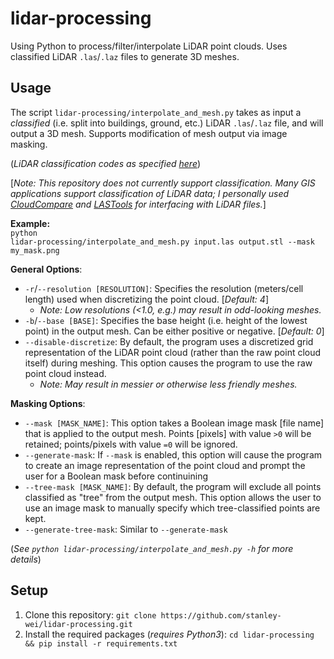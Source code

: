 
# lidar-processing
Using Python to process/filter/interpolate LiDAR point clouds. Uses classified LiDAR `.las`/`.laz` files to generate 3D meshes.



## Usage
The script `lidar-processing/interpolate_and_mesh.py` takes as input a *classified* (i.e. split into buildings, ground, etc.) LiDAR `.las`/`.laz` file, and will output a 3D mesh. Supports modification of mesh output via image masking.

(*LiDAR classification codes as specified [here](https://desktop.arcgis.com/en/arcmap/latest/manage-data/las-dataset/lidar-point-classification.htm)*)

[*Note: This repository does not currently support classification. Many GIS applications support classification of LiDAR data; I personally used [CloudCompare](https://www.cloudcompare.org/) and [LASTools](https://rapidlasso.de/product-overview/) for interfacing with LiDAR files.*]

**Example:**
<br><code>python lidar-processing/interpolate_and_mesh.py input.las output.stl --mask my_mask.png</code>

**General Options**:

 - `-r`/`--resolution [RESOLUTION]`: Specifies the resolution (meters/cell length) used when discretizing the point cloud. [*Default: 4*]
	 - *Note: Low resolutions (<1.0, e.g.) may result in odd-looking meshes.*
 - `-b`/`--base [BASE]`: Specifies the base height (i.e. height of the lowest point) in the output mesh. Can be either positive or negative. [*Default: 0*]
 - `--disable-discretize`: By default, the program uses a discretized grid representation of the LiDAR point cloud (rather than the raw point cloud itself) during meshing. This option causes the program to use the raw point cloud instead.
	 - *Note: May result in messier or otherwise less friendly meshes.*

**Masking Options**:
- `--mask [MASK_NAME]`: This option takes a Boolean image mask [file name] that is applied to the output mesh. Points [pixels] with value `>0` will be retained; points/pixels with value `=0` will be ignored.
- `--generate-mask`: If `--mask` is enabled, this option will cause the program to create an image representation of the point cloud and prompt the user for a Boolean mask before continuining
- `--tree-mask [MASK_NAME]`: By default, the program will exclude all points classified as "tree" from the output mesh. This option allows the user to use an image mask to manually specify which tree-classified points are kept.
- `--generate-tree-mask`: Similar to `--generate-mask`

(*See `python lidar-processing/interpolate_and_mesh.py -h` for more details*)

## Setup
 1. Clone this repository: `git clone https://github.com/stanley-wei/lidar-processing.git`
 2. Install the required packages (*requires Python3*): `cd lidar-processing && pip install -r requirements.txt`

